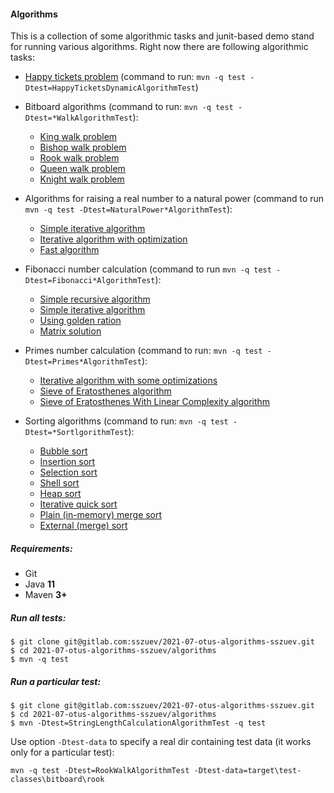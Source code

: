 #### Algorithms

This is a collection of some algorithmic tasks and junit-based demo stand for running various algorithms.
Right now there are following algorithmic tasks:

- [Happy tickets problem](src/main/java/com/gitlab/sszuev/tasks/tickets/HappyTicketsDynamicAlgorithm.java) (command to
  run: `mvn -q test -Dtest=HappyTicketsDynamicAlgorithmTest`)
- Bitboard algorithms (command to run: `mvn -q test -Dtest=*WalkAlgorithmTest`):
  * [King walk problem](src/main/java/com/gitlab/sszuev/tasks/bitboard/KingWalkAlgorithm.java)
  * [Bishop walk problem](src/main/java/com/gitlab/sszuev/tasks/bitboard/BishopWalkAlgorithm.java)
  * [Rook walk problem](src/main/java/com/gitlab/sszuev/tasks/bitboard/RookWalkAlgorithm.java)
  * [Queen walk problem](src/main/java/com/gitlab/sszuev/tasks/bitboard/QueenWalkAlgorithm.java)
  * [Knight walk problem](src/main/java/com/gitlab/sszuev/tasks/bitboard/KnightWalkAlgorithm.java)

- Algorithms for raising a real number to a natural power (command to
  run `mvn -q test -Dtest=NaturalPower*AlgorithmTest`):
  * [Simple iterative algorithm](src/main/java/com/gitlab/sszuev/tasks/algebraic/power/NaturalPowerSimpleIterativeAlgorithm.java)
  * [Iterative algorithm with optimization](src/main/java/com/gitlab/sszuev/tasks/algebraic/power/NaturalPowerOptimizedIterativeAlgorithm.java)
  * [Fast algorithm](src/main/java/com/gitlab/sszuev/tasks/algebraic/power/NaturalPowerFastAlgorithm.java)

- Fibonacci number calculation (command to run `mvn -q test -Dtest=Fibonacci*AlgorithmTest`):
  * [Simple recursive algorithm](src/main/java/com/gitlab/sszuev/tasks/algebraic/fibonacci/FibonacciRecursiveAlgorithm.java)
  * [Simple iterative algorithm](src/main/java/com/gitlab/sszuev/tasks/algebraic/fibonacci/FibonacciIterativeAlgorithm.java)
  * [Using golden ration](src/main/java/com/gitlab/sszuev/tasks/algebraic/fibonacci/FibonacciGoldenRationAlgorithm.java)
  * [Matrix solution](src/main/java/com/gitlab/sszuev/tasks/algebraic/fibonacci/FibonacciMatrixAlgorithm.java)

- Primes number calculation (command to run: `mvn -q test -Dtest=Primes*AlgorithmTest`):
  * [Iterative algorithm with some optimizations](src/main/java/com/gitlab/sszuev/tasks/algebraic/primes/PrimesOptimizedIterativeAlgorithm.java)
  * [Sieve of Eratosthenes algorithm](src/main/java/com/gitlab/sszuev/tasks/algebraic/primes/PrimesSieveOfEratosthenesAlgorithm.java)
  * [Sieve of Eratosthenes With Linear Complexity algorithm](src/main/java/com/gitlab/sszuev/tasks/algebraic/primes/PrimesSieveOfEratosthenesLinearTimeAlgorithm.java) 


- Sorting algorithms (command to run: `mvn -q test -Dtest=*SortlgorithmTest`):
  * [Bubble sort](src/main/java/com/gitlab/sszuev/tasks/sorting/BubbleSortAlgorithm.java)
  * [Insertion sort](src/main/java/com/gitlab/sszuev/tasks/sorting/InsertionSortAlgorithm.java)
  * [Selection sort](src/main/java/com/gitlab/sszuev/tasks/sorting/SelectionSortAlgorithm.java)
  * [Shell sort](src/main/java/com/gitlab/sszuev/tasks/sorting/ShellSortAlgorithm.java)
  * [Heap sort](src/main/java/com/gitlab/sszuev/tasks/sorting/HeapSortAlgorithm.java)
  * [Iterative quick sort](src/main/java/com/gitlab/sszuev/tasks/sorting/IterativeQuickSortAlgorithm.java)
  * [Plain (in-memory) merge sort](src/main/java/com/gitlab/sszuev/tasks/sorting/MergeSortAlgorithm.java)
  * [External (merge) sort](src/main/java/com/gitlab/sszuev/tasks/sorting/ExternalSortAlgorithm.java)

##### Requirements:

- Git
- Java **11**
- Maven **3+**

##### Run all tests:

```
$ git clone git@gitlab.com:sszuev/2021-07-otus-algorithms-sszuev.git
$ cd 2021-07-otus-algorithms-sszuev/algorithms
$ mvn -q test
```

##### Run a particular test:

```
$ git clone git@gitlab.com:sszuev/2021-07-otus-algorithms-sszuev.git
$ cd 2021-07-otus-algorithms-sszuev/algorithms
$ mvn -Dtest=StringLengthCalculationAlgorithmTest -q test
```

Use option `-Dtest-data` to specify a real dir containing test data (it works only for a particular test):

```
mvn -q test -Dtest=RookWalkAlgorithmTest -Dtest-data=target\test-classes\bitboard\rook
``` 